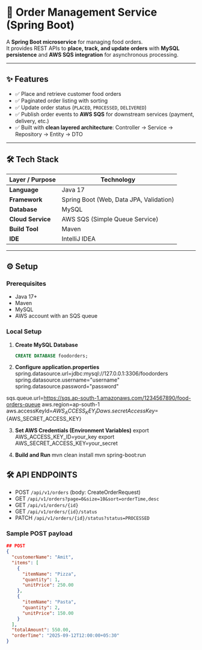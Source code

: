# 🍕 Order Management Service (Spring Boot)

A **Spring Boot microservice** for managing food orders.  
It provides REST APIs to **place, track, and update orders** with **MySQL persistence** and **AWS SQS integration** for asynchronous processing.  

---

## ✨ Features  
- ✅ Place and retrieve customer food orders  
- ✅ Paginated order listing with sorting  
- ✅ Update order status (`PLACED`, `PROCESSED`, `DELIVERED`)  
- ✅ Publish order events to **AWS SQS** for downstream services (payment, delivery, etc.)  
- ✅ Built with **clean layered architecture**: Controller → Service → Repository → Entity → DTO  

---

## 🛠 Tech Stack  

| Layer / Purpose   | Technology |
|-------------------|------------|
| **Language**      | Java 17 |
| **Framework**     | Spring Boot (Web, Data JPA, Validation) |
| **Database**      | MySQL |
| **Cloud Service** | AWS SQS (Simple Queue Service) |
| **Build Tool**    | Maven |
| **IDE**           | IntelliJ IDEA |

---

## ⚙️ Setup  

### Prerequisites  
- Java 17+  
- Maven  
- MySQL  
- AWS account with an SQS queue  

### Local Setup  

1. **Create MySQL Database**  
   ```sql
   CREATE DATABASE foodorders;

2. **Configure application.properties**  
spring.datasource.url=jdbc:mysql://127.0.0.1:3306/foodorders
spring.datasource.username="username"
spring.datasource.password="password"

sqs.queue.url=https://sqs.ap-south-1.amazonaws.com/1234567890/food-orders-queue
aws.region=ap-south-1
aws.accessKeyId=${AWS_ACCESS_KEY_ID}
aws.secretAccessKey=${AWS_SECRET_ACCESS_KEY}

3. **Set AWS Credentials (Environment Variables)** 
export AWS_ACCESS_KEY_ID=your_key
export AWS_SECRET_ACCESS_KEY=your_secret

4. **Build and Run** 
mvn clean install
mvn spring-boot:run


## 🛠 API ENDPOINTS
- POST `/api/v1/orders` (body: CreateOrderRequest)
- GET `/api/v1/orders?page=0&size=10&sort=orderTime,desc`
- GET `/api/v1/orders/{id}`
- GET `/api/v1/orders/{id}/status`
- PATCH `/api/v1/orders/{id}/status?status=PROCESSED`

### Sample POST payload
```json
## POST
{
  "customerName": "Amit",
  "items": [
    {
      "itemName": "Pizza",
      "quantity": 1,
      "unitPrice": 250.00
    },
    {
      "itemName": "Pasta",
      "quantity": 2,
      "unitPrice": 150.00
    }
  ],
  "totalAmount": 550.00,
  "orderTime": "2025-09-12T12:00:00+05:30"
}





